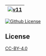 | [![v11](https://setetres.s3.amazonaws.com/setetres.st/img/share-v11.png?v=2&raw=true)](http://v11.setetres.st) |
| ----------------------------------------------------------------------------------------------------------- |

[![Github License](https://img.shields.io/github/license/setetres/v11.svg?v=3)](https://github.com/setetres/v11/blob/master/LICENSE)

License
-------

[CC-BY-4.0]

[http://v11.setetres.st]: http://v11.setetres.st
[CC-BY-4.0]: http://creativecommons.org/licenses/by/4.0
